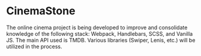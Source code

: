 # CinemaStone
The online cinema project is being developed to improve and consolidate knowledge of the following stack: Webpack, Handlebars, SCSS, and Vanilla JS. The main API used is TMDB.  Various libraries (Swiper, Lenis, etc.) will be utilized in the process.
